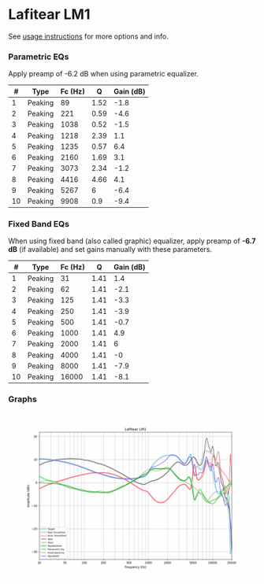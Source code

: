 # Lafitear LM1
See [usage instructions](https://github.com/jaakkopasanen/AutoEq#usage) for more options and info.

### Parametric EQs
Apply preamp of -6.2 dB when using parametric equalizer.

|   # | Type    |   Fc (Hz) |    Q |   Gain (dB) |
|-----|---------|-----------|------|-------------|
|   1 | Peaking |        89 | 1.52 |        -1.8 |
|   2 | Peaking |       221 | 0.59 |        -4.6 |
|   3 | Peaking |      1038 | 0.52 |        -1.5 |
|   4 | Peaking |      1218 | 2.39 |         1.1 |
|   5 | Peaking |      1235 | 0.57 |         6.4 |
|   6 | Peaking |      2160 | 1.69 |         3.1 |
|   7 | Peaking |      3073 | 2.34 |        -1.2 |
|   8 | Peaking |      4416 | 4.66 |         4.1 |
|   9 | Peaking |      5267 | 6    |        -6.4 |
|  10 | Peaking |      9908 | 0.9  |        -9.4 |

### Fixed Band EQs
When using fixed band (also called graphic) equalizer, apply preamp of **-6.7 dB** (if available) and set gains manually with these parameters.

|   # | Type    |   Fc (Hz) |    Q |   Gain (dB) |
|-----|---------|-----------|------|-------------|
|   1 | Peaking |        31 | 1.41 |         1.4 |
|   2 | Peaking |        62 | 1.41 |        -2.1 |
|   3 | Peaking |       125 | 1.41 |        -3.3 |
|   4 | Peaking |       250 | 1.41 |        -3.9 |
|   5 | Peaking |       500 | 1.41 |        -0.7 |
|   6 | Peaking |      1000 | 1.41 |         4.9 |
|   7 | Peaking |      2000 | 1.41 |         6   |
|   8 | Peaking |      4000 | 1.41 |        -0   |
|   9 | Peaking |      8000 | 1.41 |        -7.9 |
|  10 | Peaking |     16000 | 1.41 |        -8.1 |

### Graphs
![](./Lafitear%20LM1.png)
